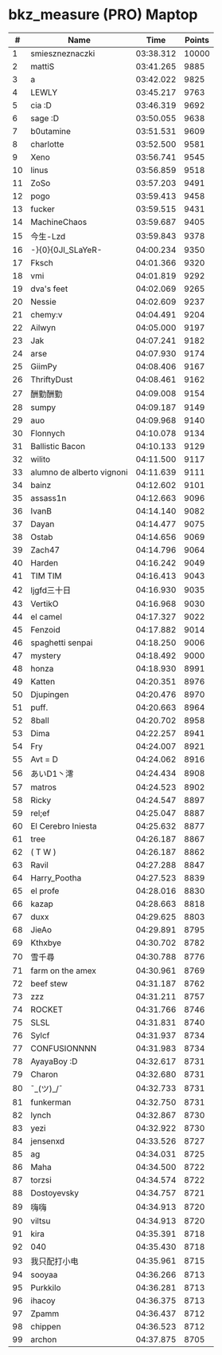 # bkz_measure (PRO) Maptop

|  # | Name | Time | Points |
|-------------- | -------------- | -------------- | -------------- | 
| 1 | smieszneznaczki | 03:38.312 | 10000 | 
| 2 | mattiS | 03:41.265 | 9885 | 
| 3 | a | 03:42.022 | 9825 | 
| 4 | LEWLY | 03:45.217 | 9763 | 
| 5 | cia :D | 03:46.319 | 9692 | 
| 6 | sage :D | 03:50.055 | 9638 | 
| 7 | b0utamine | 03:51.531 | 9609 | 
| 8 | charlotte | 03:52.500 | 9581 | 
| 9 | Xeno | 03:56.741 | 9545 | 
| 10 | linus | 03:56.859 | 9518 | 
| 11 | ZoSo | 03:57.203 | 9491 | 
| 12 | pogo | 03:59.413 | 9458 | 
| 13 | fucker | 03:59.515 | 9431 | 
| 14 | MachineChaos | 03:59.687 | 9405 | 
| 15 | 今生-Lzd | 03:59.843 | 9378 | 
| 16 | -}{0}{0JI_SLaYeR- | 04:00.234 | 9350 | 
| 17 | Fksch | 04:01.366 | 9320 | 
| 18 | vmi | 04:01.819 | 9292 | 
| 19 | dva's feet | 04:02.069 | 9265 | 
| 20 | Nessie | 04:02.609 | 9237 | 
| 21 | chemy:v | 04:04.491 | 9204 | 
| 22 | Ailwyn | 04:05.000 | 9197 | 
| 23 | Jak | 04:07.241 | 9182 | 
| 24 | arse | 04:07.930 | 9174 | 
| 25 | GiimPy | 04:08.406 | 9167 | 
| 26 | ThriftyDust | 04:08.461 | 9162 | 
| 27 | 酬勤酬勤 | 04:09.008 | 9154 | 
| 28 | sumpy | 04:09.187 | 9149 | 
| 29 | auo | 04:09.968 | 9140 | 
| 30 | Flonnych | 04:10.078 | 9134 | 
| 31 | Ballistic Bacon | 04:10.133 | 9129 | 
| 32 | wilito | 04:11.500 | 9117 | 
| 33 | alumno de alberto vignoni | 04:11.639 | 9111 | 
| 34 | bainz | 04:12.602 | 9101 | 
| 35 | assass1n | 04:12.663 | 9096 | 
| 36 | IvanB | 04:14.140 | 9082 | 
| 37 | Dayan | 04:14.477 | 9075 | 
| 38 | Ostab | 04:14.656 | 9069 | 
| 39 | Zach47 | 04:14.796 | 9064 | 
| 40 | Harden | 04:16.242 | 9049 | 
| 41 | TIM TIM | 04:16.413 | 9043 | 
| 42 | ljgfd三十日 | 04:16.930 | 9035 | 
| 43 | VertikO | 04:16.968 | 9030 | 
| 44 | el camel | 04:17.327 | 9022 | 
| 45 | Fenzoid | 04:17.882 | 9014 | 
| 46 | spaghetti senpai | 04:18.250 | 9006 | 
| 47 | mystery | 04:18.492 | 9000 | 
| 48 | honza | 04:18.930 | 8991 | 
| 49 | Katten | 04:20.351 | 8976 | 
| 50 | Djupingen | 04:20.476 | 8970 | 
| 51 | puff. | 04:20.663 | 8964 | 
| 52 | 8ball | 04:20.702 | 8958 | 
| 53 | Dima | 04:22.257 | 8941 | 
| 54 | Fry | 04:24.007 | 8921 | 
| 55 | Avt = D | 04:24.062 | 8916 | 
| 56 | あいD1丶澪 | 04:24.434 | 8908 | 
| 57 | matros | 04:24.523 | 8902 | 
| 58 | Ricky | 04:24.547 | 8897 | 
| 59 | rel;ef | 04:25.047 | 8887 | 
| 60 | El Cerebro Iniesta | 04:25.632 | 8877 | 
| 61 | tree | 04:26.187 | 8867 | 
| 62 | ( T W ) | 04:26.187 | 8862 | 
| 63 | Ravil | 04:27.288 | 8847 | 
| 64 | Harry_Pootha | 04:27.523 | 8839 | 
| 65 | el profe | 04:28.016 | 8830 | 
| 66 | kazap | 04:28.663 | 8818 | 
| 67 | duxx | 04:29.625 | 8803 | 
| 68 | JieAo | 04:29.891 | 8795 | 
| 69 | Kthxbye | 04:30.702 | 8782 | 
| 70 | 雪千尋 | 04:30.788 | 8776 | 
| 71 | farm on the amex | 04:30.961 | 8769 | 
| 72 | beef stew | 04:31.187 | 8762 | 
| 73 | zzz | 04:31.211 | 8757 | 
| 74 | ROCKET | 04:31.766 | 8746 | 
| 75 | SLSL | 04:31.831 | 8740 | 
| 76 | Sylcf | 04:31.937 | 8734 | 
| 77 | CONFUSIONNNN | 04:31.983 | 8734 | 
| 78 | AyayaBoy :D | 04:32.617 | 8731 | 
| 79 | Charon | 04:32.680 | 8731 | 
| 80 | ¯\_(ツ)_/¯ | 04:32.733 | 8731 | 
| 81 | funkerman | 04:32.750 | 8731 | 
| 82 | lynch | 04:32.867 | 8730 | 
| 83 | yezi | 04:32.922 | 8730 | 
| 84 | jensenxd | 04:33.526 | 8727 | 
| 85 | ag | 04:34.031 | 8725 | 
| 86 | Maha | 04:34.500 | 8722 | 
| 87 | torzsi | 04:34.574 | 8722 | 
| 88 | Dostoyevsky | 04:34.757 | 8721 | 
| 89 | 嗨嗨 | 04:34.913 | 8720 | 
| 90 | viltsu | 04:34.913 | 8720 | 
| 91 | kira | 04:35.391 | 8718 | 
| 92 | 040 | 04:35.430 | 8718 | 
| 93 | 我只配打小电 | 04:35.961 | 8715 | 
| 94 | sooyaa | 04:36.266 | 8713 | 
| 95 | Purkkilo | 04:36.281 | 8713 | 
| 96 | ihacoy | 04:36.375 | 8713 | 
| 97 | Zpamm | 04:36.437 | 8712 | 
| 98 | chippen | 04:36.523 | 8712 | 
| 99 | archon | 04:37.875 | 8705 | 

